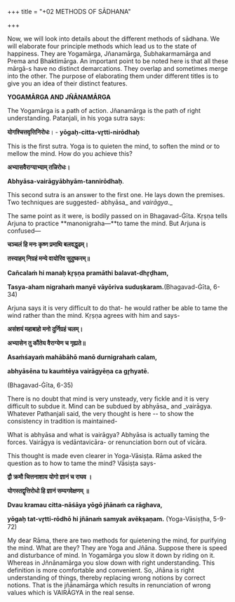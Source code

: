 +++
title = "+02 METHODS OF SĀDHANA"

+++

Now, we will look into details about the different methods of sādhana. We will elaborate four principle methods which lead us to the state of happiness. They are Yogamārga, Jñanamārga, Śubhakarmamārga and Prema and Bhaktimārga. An important point to be noted here is that all these mārgā-s have no distinct demarcations. They overlap and sometimes merge into the other. The purpose of elaborating them under different titles is to give you an idea of their distinct features.

**YOGAMĀRGA AND JÑĀNAMĀRGA**

The Yogamārga is a path of action. Jñanamārga is the path of right understanding. Patanjali, in his yoga sutra says:

**योगश्चित्तवृत्तिनिरोधः**। - **yōgaḥ-citta-vr̥tti-nirōdhaḥ**

This is the first sutra. Yoga is to quieten the mind, to soften the mind or to mellow the mind. How do you achieve this?

**अभ्यासवैराग्याभ्याम् तन्निरोधः।**

**Abhyāsa-vairāgyābhyām-tannirōdhaḥ**.

This second sutra is an answer to the first one. He lays down the premises. Two techniques are suggested- abhyāsa_ and _vairāgya_._

The same point as it were, is bodily passed on in Bhagavad-Ġīta. Kṛṣṇa tells Arjuna to practice **manonigraha—**to tame the mind. But Arjuna is confused—

**चञ्चलं हि मनः कृष्ण प्रमाथि बलवद्धृढम्।**

**तस्याहम् निग्रहं मन्ये वायोरिव सुदुष्करम्॥**

**Cañcalaṁ hi manaḥ kr̥ṣṇa pramāthi balavat-dhr̥ḍham,**

**Tasya-aham nigrahaṁ manyē vāyōriva suduṣkaram.**(Bhagavad-Ġīta, 6-34)

Arjuna says it is very difficult to do that- he would rather be able to tame the wind rather than the mind. Kṛṣṇa agrees with him and says-

**असंशयं महाबाहो मनो दुर्निग्रहं चलम्।**

**अभ्यासेन तु कौंतेय वैराग्येण च गृह्यते॥**

**Asaṁśayaṁ mahābāhō manō durnigrahaṁ calam,**

**abhyāsēna tu kauṁtēya vairāgyēṇa ca gr̥hyatē.**

(Bhagavad-Ġīta, 6-35) 

There is no doubt that mind is very unsteady, very fickle and it is very difficult to subdue it. Mind can be subdued by abhyāsa_ and _vairāgya. Whatever Pathanjali said, the very thought is here -- to show the consistency in tradition is maintained-

What is abhyāsa and what is vairāgya? Abhyāsa is actually taming the forces. Vairāgya is vedāntavicāra- or renunciation born out of vicāra.

This thought is made even clearer in Yoga-Vāsiṣṭa. Rāma asked the question as to how to tame the mind? Vāsiṣṭa says-

**द्वौ क्रमौ चित्तनाशाय योगो ज्ञानं च राघव ।**

**योगस्तद्वृत्तिरोधो हि ज्ञानं सम्यगवेक्षणम् ॥**

**Dvau kramau citta-nāśāya yōgō jñānaṁ ca rāghava,**

**yōgaḥ tat-vr̥tti-rōdhō hi jñānaṁ samyak avēkṣaṇam.** (Yoga-Vāsiṣṭha, 5-9-72)

My dear Rāma, there are two methods for quietening the mind, for purifying the mind. What are they? They are Yoga and Jñāna. Suppose there is speed and disturbance of mind. In Yogamārga you slow it down by riding on it. Whereas in Jñnānamārga you slow down with right understanding. This definition is more comfortable and convenient. So, Jñāna is right understanding of things, thereby replacing wrong notions by correct notions. That is the jñānamārga which results in renunciation of wrong values which is VAIRĀGYA in the real sense.

